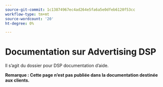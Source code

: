 ```yaml
---
source-git-commit: 1c13874967ec4ad264e5fa6a5e0dfeb6120f53cc
workflow-type: tm+mt
source-wordcount: '20'
ht-degree: 0%

---
```

# Documentation sur Advertising DSP

Il s’agit du dossier pour DSP documentation d’aide.

**Remarque : Cette page n’est pas publiée dans la documentation destinée aux clients.**
